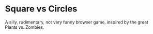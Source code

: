 # Square vs Circles

A silly, rudimentary, not very funny browser game, inspired by the great Plants vs. Zombies.